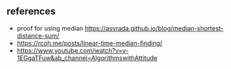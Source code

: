 ## references 

- proof for using median https://asvrada.github.io/blog/median-shortest-distance-sum/
- https://rcoh.me/posts/linear-time-median-finding/
- https://www.youtube.com/watch?v=v-1EGgaTFuw&ab_channel=AlgorithmswithAttitude

